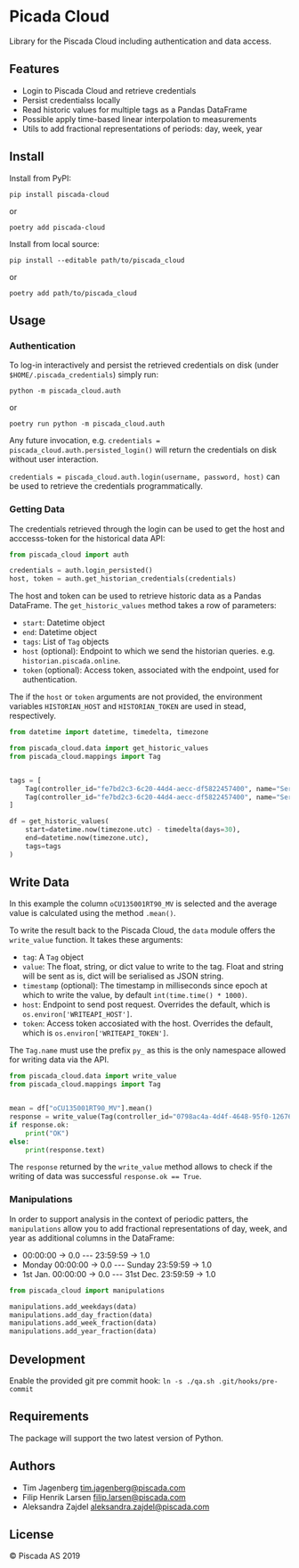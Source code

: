 # Picada Cloud

Library for the Piscada Cloud including authentication and data access.

## Features

- Login to Piscada Cloud and retrieve credentials
- Persist credentialss locally
- Read historic values for multiple tags as a Pandas DataFrame
- Possible apply time-based linear interpolation to measurements
- Utils to add fractional representations of periods: day, week, year

## Install

Install from PyPI:

```shell
pip install piscada-cloud
```

or

```shell
poetry add piscada-cloud
```

Install from local source:

```shell
pip install --editable path/to/piscada_cloud
```

or

```shell
poetry add path/to/piscada_cloud
```

## Usage

### Authentication

To log-in interactively and persist the retrieved credentials on disk (under `$HOME/.piscada_credentials`) simply run:

```shell
python -m piscada_cloud.auth
```

or

```shell
poetry run python -m piscada_cloud.auth
```

Any future invocation, e.g. `credentials = piscada_cloud.auth.persisted_login()` will return the credentials on disk without user interaction.

`credentials = piscada_cloud.auth.login(username, password, host)` can be used to retrieve the credentials programmatically.

### Getting Data

The credentials retrieved through the login can be used to get the host and acccesss-token for the historical data API:

```python
from piscada_cloud import auth

credentials = auth.login_persisted()
host, token = auth.get_historian_credentials(credentials)
```

The host and token can be used to retrieve historic data as a Pandas DataFrame.
The `get_historic_values` method takes a row of parameters:

- `start`: Datetime object
- `end`: Datetime object
- `tags`: List of `Tag` objects
- `host` (optional): Endpoint to which we send the historian queries. e.g. `historian.piscada.online`.
- `token` (optional): Access token, associated with the endpoint, used for authentication.

The if the `host` or `token` arguments are not provided, the environment variables `HISTORIAN_HOST` and `HISTORIAN_TOKEN` are used in stead, respectively.

```python
from datetime import datetime, timedelta, timezone

from piscada_cloud.data import get_historic_values
from piscada_cloud.mappings import Tag


tags = [
    Tag(controller_id="fe7bd2c3-6c20-44d4-aecc-df5822457400", name="ServerCpuUsage"),
    Tag(controller_id="fe7bd2c3-6c20-44d4-aecc-df5822457400", name="ServerMemoryUsage"),
]

df = get_historic_values(
    start=datetime.now(timezone.utc) - timedelta(days=30),
    end=datetime.now(timezone.utc),
    tags=tags
)
```

## Write Data

In this example the column `oCU135001RT90_MV` is selected and the average value is calculated using the method `.mean()`.

To write the result back to the Piscada Cloud, the `data` module offers the `write_value` function. It takes these arguments:

- `tag`: A `Tag` object
- `value`: The float, string, or dict value to write to the tag. Float and string will be sent as is, dict will be serialised as JSON string.
- `timestamp` (optional): The timestamp in milliseconds since epoch at which to write the value, by default `int(time.time() * 1000)`.
- `host`: Endpoint to send post request. Overrides the default, which is `os.environ['WRITEAPI_HOST']`.
- `token`: Access token accosiated with the host. Overrides the default, which is `os.environ['WRITEAPI_TOKEN']`.

The `Tag.name` must use the prefix `py_` as this is the only namespace allowed for writing data via the API.

```python
from piscada_cloud.data import write_value
from piscada_cloud.mappings import Tag


mean = df["oCU135001RT90_MV"].mean()
response = write_value(Tag(controller_id="0798ac4a-4d4f-4648-95f0-12676b3411d5", name="py_oCU135001RT90_MV_1h_mean"), value=mean)
if response.ok:
    print("OK")
else:
    print(response.text)
```

The `response` returned by the `write_value` method allows to check if the writing of data was successful `response.ok == True`.

### Manipulations

In order to support analysis in the context of periodic patters, the `manipulations` allow you to add fractional representations of day, week, and year as additional columns in the DataFrame:

- 00:00:00 -> 0.0 --- 23:59:59 -> 1.0
- Monday 00:00:00 -> 0.0 --- Sunday 23:59:59 -> 1.0
- 1st Jan. 00:00:00 -> 0.0 --- 31st Dec. 23:59:59 -> 1.0

```python
from piscada_cloud import manipulations

manipulations.add_weekdays(data)
manipulations.add_day_fraction(data)
manipulations.add_week_fraction(data)
manipulations.add_year_fraction(data)
```

## Development

Enable the provided git pre commit hook: `ln -s ./qa.sh .git/hooks/pre-commit`

## Requirements

The package will support the two latest version of Python.

## Authors

- Tim Jagenberg [tim.jagenberg@piscada.com](mailto:tim.jagenberg@piscada.com)
- Filip Henrik Larsen [filip.larsen@piscada.com](mailto:filip.larsen@piscada.com)
- Aleksandra Zajdel [aleksandra.zajdel@piscada.com](mailto:aleksandra.zajdel@piscada.com)

## License

© Piscada AS 2019
